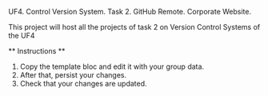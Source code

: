 UF4. Control Version System.
Task 2. GitHub Remote. Corporate Website.

This project will host all the projects of task 2 on Version Control Systems of the UF4

** Instructions **

1. Copy the template bloc and edit it with your group data.
2. After that, persist your changes.
3. Check that your changes are updated.
